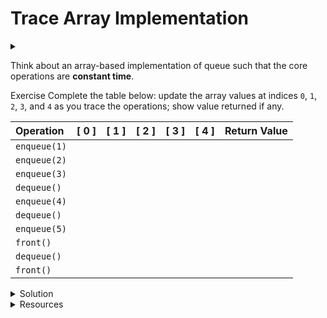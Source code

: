 # Trace Array Implementation

<div id="outcomes"><details><summary></summary>

* Trace the core operations of Queue (array-based implementation).

</details></div>

Think about an array-based implementation of queue such that the core operations are **constant time**.

<span class="tag">Exercise</span> Complete the table below: update the array values at indices `0`, `1`, `2`, `3`, and `4` as you trace the operations; show value returned if any.

| Operation     | [ 0 ] | [ 1 ] | [ 2 ] | [ 3 ] | [ 4 ] | Return Value |
| :------------ | :---: | :---: | :---: | :---: | :---: | :-----------: |
| `enqueue(1)`  |       |       |       |       |       |               |
| `enqueue(2)`  |       |       |       |       |       |               |
| `enqueue(3)`  |       |       |       |       |       |               |
| `dequeue()`   |       |       |       |       |       |               |
| `enqueue(4)`  |       |       |       |       |       |               |
| `dequeue()`   |       |       |       |       |       |               |
| `enqueue(5)`  |       |       |       |       |       |               |
| `front()`     |       |       |       |       |       |               |
| `dequeue()`   |       |       |       |       |       |               |
| `front()`     |       |       |       |       |       |               |

<details class="solution" data-release="Oct 2, 2023 17:00:00">
<summary>Solution</summary>

| Operation     | [ 0 ] | [ 1 ] | [ 2 ] | [ 3 ] | [ 4 ] | Return Value |
| :------------ | :---: | :---: | :---: | :---: | :---: | :-----------: |
| `enqueue(1)`  |   1   |       |       |       |       |               |
| `enqueue(2)`  |   1   |   2   |       |       |       |               |
| `enqueue(3)`  |   1   |   2   |   3   |       |       |               |
| `dequeue()`   |       |   2   |   3   |       |       |               |
| `enqueue(4)`  |       |   2   |   3   |   4   |       |               |
| `dequeue()`   |       |       |   3   |   4   |       |               |
| `enqueue(5)`  |       |       |   3   |   4   |   5   |               |
| `front()`     |       |       |   3   |   4   |   5   |       3       |
| `dequeue()`   |       |       |       |   4   |   5   |               |
| `front()`     |       |       |       |   4   |   5   |       4       |

</details>

<details class="resource">
<summary>Resources</summary>

* USFCA interactive demo of [Queue (Array Implementation)](https://www.cs.usfca.edu/~galles/visualization/QueueArray.html)

</details>